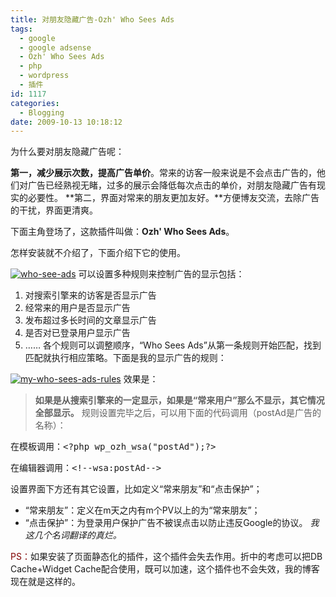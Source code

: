 ```yaml
---
title: 对朋友隐藏广告-Ozh' Who Sees Ads
tags:
  - google
  - google adsense
  - Ozh' Who Sees Ads
  - php
  - wordpress
  - 插件
id: 1117
categories:
  - Blogging
date: 2009-10-13 10:18:12
---
```


为什么要对朋友隐藏广告呢：

**第一，减少展示次数，提高广告单价**。常来的访客一般来说是不会点击广告的，他们对广告已经熟视无睹，过多的展示会降低每次点击的单价，对朋友隐藏广告有现实的必要性。
**第二，界面对常来的朋友更加友好。**方便博友交流，去除广告的干扰，界面更清爽。

下面主角登场了，这款插件叫做：**Ozh' Who Sees Ads**。

怎样安装就不介绍了，下面介绍下它的使用。

<!--more-->

[![who-see-ads](http://kangzj.net/wp-content/uploads/images/200909/2a70a33b4e30_142A1/whoseeads_thumb.jpg "who-see-ads")](http://kangzj.net/wp-content/uploads/images/200909/2a70a33b4e30_142A1/whoseeads.jpg) 可以设置多种规则来控制广告的显示包括：

1.  对搜索引擎来的访客是否显示广告
2.  经常来的用户是否显示广告
3.  发布超过多长时间的文章显示广告
4.  是否对已登录用户显示广告
5.  ……
各个规则可以调整顺序，“Who Sees Ads”从第一条规则开始匹配，找到匹配就执行相应策略。下面是我的显示广告的规则：

[![my-who-sees-ads-rules](http://kangzj.net/wp-content/uploads/images/200909/2a70a33b4e30_142A1/mywhoseesadsrules_thumb.jpg "my-who-sees-ads-rules")](http://kangzj.net/wp-content/uploads/images/200909/2a70a33b4e30_142A1/mywhoseesadsrules.jpg) 效果是：
> **如果是从搜索引擎来的一定显示，如果是“常来用户”那么不显示，其它情况全部显示。**
规则设置完毕之后，可以用下面的代码调用（postAd是广告的名称）：

在模板调用：<tt>&lt;?php wp_ozh_wsa("postAd");?&gt;</tt>

<tt>在编辑器调用：</tt><tt>&lt;!--wsa:postAd--&gt;</tt>

设置界面下方还有其它设置，比如定义“常来朋友”和“点击保护”；

*   “常来朋友”：定义在m天之内有m个PV以上的为“常来朋友”；
*   “点击保护”：为登录用户保护广告不被误点击以防止违反Google的协议。
_我这几个名词翻译的真烂。_

<span style="color: #800000;"> PS：</span>如果安装了页面静态化的插件，这个插件会失去作用。折中的考虑可以把DB Cache+Widget Cache配合使用，既可以加速，这个插件也不会失效，我的博客现在就是这样的。